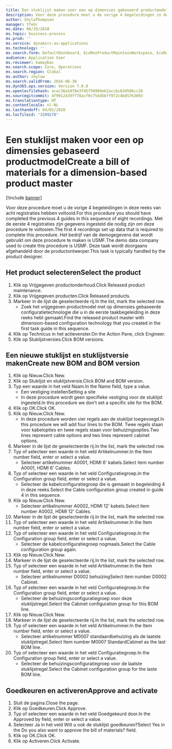 ```yaml
---
title: Een stuklijst maken voor een op dimensies gebaseerd productmodel
description: Voor deze procedure moet u de vorige 4 begeleidingen in deze reeks van acht registraties hebben voltooid.
author: ShylaThompson
manager: tfehr
ms.date: 08/29/2018
ms.topic: business-process
ms.prod: ''
ms.service: dynamics-ax-applications
ms.technology: ''
ms.search.form: DefaultDashboard, EcoResProductMaintainWorkspace, EcoResProductOpenCasesFormPart, EcoResProductDetailsExtended, BOMConsistOf, BOMTable, InventItemIdLookupSimple, HcmWorkerLookUp
audience: Application User
ms.reviewer: kamaybac
ms.search.scope: Core, Operations
ms.search.region: Global
ms.author: shylaw
ms.search.validFrom: 2016-06-30
ms.dyn365.ops.version: Version 7.0.0
ms.openlocfilehash: acac36a1078e3f45f59989e62accbc63d596cc26
ms.sourcegitcommit: 4f9912439ff78acf0c754d5bff972c4b85763093
ms.translationtype: HT
ms.contentlocale: nl-NL
ms.lasthandoff: 04/02/2020
ms.locfileid: "3209278"
---
```

# <a name="create-a-bill-of-materials-for-a-dimension-based-product-master"></a><span data-ttu-id="2a3c4-103">Een stuklijst maken voor een op dimensies gebaseerd productmodel</span><span class="sxs-lookup"><span data-stu-id="2a3c4-103">Create a bill of materials for a dimension-based product master</span></span>

[!include [banner](../../includes/banner.md)]

<span data-ttu-id="2a3c4-104">Voor deze procedure moet u de vorige 4 begeleidingen in deze reeks van acht registraties hebben voltooid.</span><span class="sxs-lookup"><span data-stu-id="2a3c4-104">For this procedure you should have completed the previous 4 guides in this sequence of eight recordings.</span></span> <span data-ttu-id="2a3c4-105">Met de eerste 4 registraties zijn gegevens ingesteld die nodig zijn om deze procedure te voltooien.</span><span class="sxs-lookup"><span data-stu-id="2a3c4-105">The first 4 recordings set up data that is required to complete this procedure.</span></span> <span data-ttu-id="2a3c4-106">Het bedrijf van de demogegevens dat wordt gebruikt om deze procedure te maken is USMF.</span><span class="sxs-lookup"><span data-stu-id="2a3c4-106">The demo data company used to create this procedure is USMF.</span></span> <span data-ttu-id="2a3c4-107">Deze taak wordt doorgaans afgehandeld door de productontwerper.</span><span class="sxs-lookup"><span data-stu-id="2a3c4-107">This task is typically handled by the product designer.</span></span>


## <a name="select-the-product"></a><span data-ttu-id="2a3c4-108">Het product selecteren</span><span class="sxs-lookup"><span data-stu-id="2a3c4-108">Select the product</span></span>
1. <span data-ttu-id="2a3c4-109">Klik op Vrijgegeven productonderhoud.</span><span class="sxs-lookup"><span data-stu-id="2a3c4-109">Click Released product maintenance.</span></span>
2. <span data-ttu-id="2a3c4-110">Klik op Vrijgegeven producten.</span><span class="sxs-lookup"><span data-stu-id="2a3c4-110">Click Released products.</span></span>
3. <span data-ttu-id="2a3c4-111">Markeer in de lijst de geselecteerde rij.</span><span class="sxs-lookup"><span data-stu-id="2a3c4-111">In the list, mark the selected row.</span></span>
    * <span data-ttu-id="2a3c4-112">Zoek het vrijgegeven productmodel met op dimensies gebaseerde configuratietechnologie die u in de eerste taakbegeleiding in deze reeks hebt gemaakt.</span><span class="sxs-lookup"><span data-stu-id="2a3c4-112">Find the released product master with dimension-based configuration technology that you created in the first task guide in this sequence.</span></span>  
4. <span data-ttu-id="2a3c4-113">Klik op Technicus in het actievenster.</span><span class="sxs-lookup"><span data-stu-id="2a3c4-113">On the Action Pane, click Engineer.</span></span>
5. <span data-ttu-id="2a3c4-114">Klik op Stuklijstversies.</span><span class="sxs-lookup"><span data-stu-id="2a3c4-114">Click BOM versions.</span></span>

## <a name="create-new-bom-and-bom-version"></a><span data-ttu-id="2a3c4-115">Een nieuwe stuklijst en stuklijstversie maken</span><span class="sxs-lookup"><span data-stu-id="2a3c4-115">Create new BOM and BOM version</span></span>
1. <span data-ttu-id="2a3c4-116">Klik op Nieuw.</span><span class="sxs-lookup"><span data-stu-id="2a3c4-116">Click New.</span></span>
2. <span data-ttu-id="2a3c4-117">Klik op Stuklijst en stuklijstversie.</span><span class="sxs-lookup"><span data-stu-id="2a3c4-117">Click BOM and BOM version.</span></span>
3. <span data-ttu-id="2a3c4-118">Typ een waarde in het veld Naam.</span><span class="sxs-lookup"><span data-stu-id="2a3c4-118">In the Name field, type a value.</span></span>
    * <span data-ttu-id="2a3c4-119">Een vestiging instellen</span><span class="sxs-lookup"><span data-stu-id="2a3c4-119">Setting a site</span></span>  
    * <span data-ttu-id="2a3c4-120">In deze procedure wordt geen specifieke vestiging voor de stuklijst ingesteld.</span><span class="sxs-lookup"><span data-stu-id="2a3c4-120">In this procedure we don't set a specific site for the BOM.</span></span>  
4. <span data-ttu-id="2a3c4-121">Klik op OK.</span><span class="sxs-lookup"><span data-stu-id="2a3c4-121">Click OK.</span></span>
5. <span data-ttu-id="2a3c4-122">Klik op Nieuw.</span><span class="sxs-lookup"><span data-stu-id="2a3c4-122">Click New.</span></span>
    * <span data-ttu-id="2a3c4-123">In deze procedure worden vier regels aan de stuklijst toegevoegd.</span><span class="sxs-lookup"><span data-stu-id="2a3c4-123">In this procedure we will add four lines to the BOM.</span></span> <span data-ttu-id="2a3c4-124">Twee regels staan voor kabelopties en twee regels staan voor behuizingsopties.</span><span class="sxs-lookup"><span data-stu-id="2a3c4-124">Two lines represent cable options and two lines represent cabinet options.</span></span>  
6. <span data-ttu-id="2a3c4-125">Markeer in de lijst de geselecteerde rij.</span><span class="sxs-lookup"><span data-stu-id="2a3c4-125">In the list, mark the selected row.</span></span>
7. <span data-ttu-id="2a3c4-126">Typ of selecteer een waarde in het veld Artikelnummer.</span><span class="sxs-lookup"><span data-stu-id="2a3c4-126">In the Item number field, enter or select a value.</span></span>
    * <span data-ttu-id="2a3c4-127">Selecteer artikelnummer A0001, HDMI 6' kabels.</span><span class="sxs-lookup"><span data-stu-id="2a3c4-127">Select item number A0001, HDMI 6' Cables.</span></span>  
8. <span data-ttu-id="2a3c4-128">Typ of selecteer een waarde in het veld Configuratiegroep.</span><span class="sxs-lookup"><span data-stu-id="2a3c4-128">In the Configuration group field, enter or select a value.</span></span>
    * <span data-ttu-id="2a3c4-129">Selecteer de kabelconfiguratiegroep die is gemaakt in begeleiding 4 in deze reeks.</span><span class="sxs-lookup"><span data-stu-id="2a3c4-129">Select the Cable configuration group created in guide 4 in this sequence.</span></span>  
9. <span data-ttu-id="2a3c4-130">Klik op Nieuw.</span><span class="sxs-lookup"><span data-stu-id="2a3c4-130">Click New.</span></span>
    * <span data-ttu-id="2a3c4-131">Selecteer artikelnummer A0002, HDMI 12' kabels.</span><span class="sxs-lookup"><span data-stu-id="2a3c4-131">Select item number A0002, HDMI 12' Cables.</span></span>  
10. <span data-ttu-id="2a3c4-132">Markeer in de lijst de geselecteerde rij.</span><span class="sxs-lookup"><span data-stu-id="2a3c4-132">In the list, mark the selected row.</span></span>
11. <span data-ttu-id="2a3c4-133">Typ of selecteer een waarde in het veld Artikelnummer.</span><span class="sxs-lookup"><span data-stu-id="2a3c4-133">In the Item number field, enter or select a value.</span></span>
12. <span data-ttu-id="2a3c4-134">Typ of selecteer een waarde in het veld Configuratiegroep.</span><span class="sxs-lookup"><span data-stu-id="2a3c4-134">In the Configuration group field, enter or select a value.</span></span>
    * <span data-ttu-id="2a3c4-135">Selecteer de kabelconfiguratiegroep nogmaals.</span><span class="sxs-lookup"><span data-stu-id="2a3c4-135">Select the Cable configuration group again.</span></span>  
13. <span data-ttu-id="2a3c4-136">Klik op Nieuw.</span><span class="sxs-lookup"><span data-stu-id="2a3c4-136">Click New.</span></span>
14. <span data-ttu-id="2a3c4-137">Markeer in de lijst de geselecteerde rij.</span><span class="sxs-lookup"><span data-stu-id="2a3c4-137">In the list, mark the selected row.</span></span>
15. <span data-ttu-id="2a3c4-138">Typ of selecteer een waarde in het veld Artikelnummer.</span><span class="sxs-lookup"><span data-stu-id="2a3c4-138">In the Item number field, enter or select a value.</span></span>
    * <span data-ttu-id="2a3c4-139">Selecteer artikelnummer D0002 behuizing</span><span class="sxs-lookup"><span data-stu-id="2a3c4-139">Select item number D0002 Cabinet.</span></span>  
16. <span data-ttu-id="2a3c4-140">Typ of selecteer een waarde in het veld Configuratiegroep.</span><span class="sxs-lookup"><span data-stu-id="2a3c4-140">In the Configuration group field, enter or select a value.</span></span>
    * <span data-ttu-id="2a3c4-141">Selecteer de behuizingsconfiguratiegroep voor deze stuklijstregel.</span><span class="sxs-lookup"><span data-stu-id="2a3c4-141">Select the Cabinet configuration group for this BOM line.</span></span>  
17. <span data-ttu-id="2a3c4-142">Klik op Nieuw.</span><span class="sxs-lookup"><span data-stu-id="2a3c4-142">Click New.</span></span>
18. <span data-ttu-id="2a3c4-143">Markeer in de lijst de geselecteerde rij.</span><span class="sxs-lookup"><span data-stu-id="2a3c4-143">In the list, mark the selected row.</span></span>
19. <span data-ttu-id="2a3c4-144">Typ of selecteer een waarde in het veld Artikelnummer.</span><span class="sxs-lookup"><span data-stu-id="2a3c4-144">In the Item number field, enter or select a value.</span></span>
    * <span data-ttu-id="2a3c4-145">Selecteer artikelnummer M0007 standaardbehuizing als de laatste stuklijstregel.</span><span class="sxs-lookup"><span data-stu-id="2a3c4-145">Select Item number M0007 StandardCabinet as the last BOM line.</span></span>  
20. <span data-ttu-id="2a3c4-146">Typ of selecteer een waarde in het veld Configuratiegroep.</span><span class="sxs-lookup"><span data-stu-id="2a3c4-146">In the Configuration group field, enter or select a value.</span></span>
    * <span data-ttu-id="2a3c4-147">Selecteer de behuizingsconfiguratiegroep voor de laatste stuklijstregel.</span><span class="sxs-lookup"><span data-stu-id="2a3c4-147">Select the Cabinet configuration group for the laste BOM line.</span></span>  

## <a name="approve-and-activate"></a><span data-ttu-id="2a3c4-148">Goedkeuren en activeren</span><span class="sxs-lookup"><span data-stu-id="2a3c4-148">Approve and activate</span></span>
1. <span data-ttu-id="2a3c4-149">Sluit de pagina.</span><span class="sxs-lookup"><span data-stu-id="2a3c4-149">Close the page.</span></span>
2. <span data-ttu-id="2a3c4-150">Klik op Goedkeuren.</span><span class="sxs-lookup"><span data-stu-id="2a3c4-150">Click Approve.</span></span>
3. <span data-ttu-id="2a3c4-151">Typ of selecteer een waarde in het veld Goedgekeurd door.</span><span class="sxs-lookup"><span data-stu-id="2a3c4-151">In the Approved by field, enter or select a value.</span></span>
4. <span data-ttu-id="2a3c4-152">Selecteer Ja in het veld Wilt u ook de stuklijst goedkeuren?</span><span class="sxs-lookup"><span data-stu-id="2a3c4-152">Select Yes in the Do you also want to approve the bill of materials? field.</span></span>
5. <span data-ttu-id="2a3c4-153">Klik op OK.</span><span class="sxs-lookup"><span data-stu-id="2a3c4-153">Click OK.</span></span>
6. <span data-ttu-id="2a3c4-154">Klik op Activeren.</span><span class="sxs-lookup"><span data-stu-id="2a3c4-154">Click Activate.</span></span>

